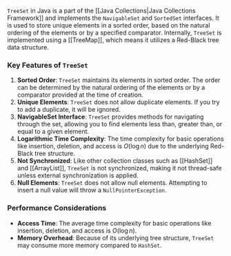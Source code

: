 `TreeSet` in Java is a part of the [[Java Collections|Java Collections Framework]] and implements the `NavigableSet` and `SortedSet` interfaces. 
It is used to store unique elements in a sorted order, based on the natural ordering of the elements or by a specified comparator. 
Internally, `TreeSet` is implemented using a [[TreeMap]], which means it utilizes a Red-Black tree data structure.
### Key Features of `TreeSet`
1. **Sorted Order**: `TreeSet` maintains its elements in sorted order. The order can be determined by the natural ordering of the elements or by a comparator provided at the time of creation.
2. **Unique Elements**: `TreeSet` does not allow duplicate elements. If you try to add a duplicate, it will be ignored.
3. **NavigableSet Interface**: `TreeSet` provides methods for navigating through the set, allowing you to find elements less than, greater than, or equal to a given element.
4. **Logarithmic Time Complexity**: The time complexity for basic operations like insertion, deletion, and access is $O(\log n)$ due to the underlying Red-Black tree structure.
5. **Not Synchronized**: Like other collection classes such as [[HashSet]] and [[ArrayList]], `TreeSet` is not synchronized, making it not thread-safe unless external synchronization is applied.
6. **Null Elements**: `TreeSet` does not allow null elements. Attempting to insert a null value will throw a `NullPointerException`.
### Performance Considerations
- **Access Time**: The average time complexity for basic operations like insertion, deletion, and access is $O(\log n)$.
- **Memory Overhead**: Because of its underlying tree structure, `TreeSet` may consume more memory compared to `HashSet`.
